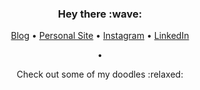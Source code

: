 <h3 align="center">Hey there :wave:</h3>

<p align="center">
  <a href="https://www.niallb.codes/" target="_blank">Blog</a> •
  <a href="https://nialldbarber.com/" target="_blank">Personal Site</a> •
  <a href="https://www.instagram.com/nialldbarber/" target="_blank">Instagram</a> •
  <a href="https://www.linkedin.com/in/niall-barber/" target="_blank">LinkedIn</a>
</p>

<p align="center">
•  
</p>
<p align="center">
Check out some of my doodles :relaxed:
</p>
